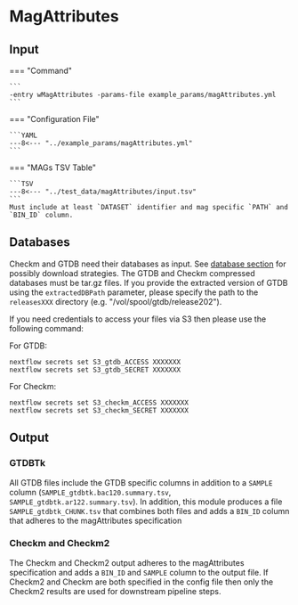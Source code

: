 # MagAttributes

## Input


=== "Command"

    ```
    -entry wMagAttributes -params-file example_params/magAttributes.yml 
    ```

=== "Configuration File"

    ```YAML
    ---8<--- "../example_params/magAttributes.yml"
    ```

=== "MAGs TSV Table"

    ```TSV
    ---8<--- "../test_data/magAttributes/input.tsv"
    ```
    Must include at least `DATASET` identifier and mag specific `PATH` and `BIN_ID` column.

## Databases

Checkm and GTDB need their databases as input. See [database section](../pipeline_configuration.md#database-input-configuration) for possibly download strategies.
The GTDB and Checkm compressed databases must be tar.gz files. If you provide the extracted version of GTDB using the `extractedDBPath` parameter,
please specify the path to the `releasesXXX` directory (e.g. "/vol/spool/gtdb/release202").

If you need credentials to access your files via S3 then please use the following command:

For GTDB:
```
nextflow secrets set S3_gtdb_ACCESS XXXXXXX
nextflow secrets set S3_gtdb_SECRET XXXXXXX
```

For Checkm:
```
nextflow secrets set S3_checkm_ACCESS XXXXXXX
nextflow secrets set S3_checkm_SECRET XXXXXXX
```

## Output

### GTDBTk

All GTDB files include the GTDB specific columns in addition to a `SAMPLE` column (`SAMPLE_gtdbtk.bac120.summary.tsv`, `SAMPLE_gtdbtk.ar122.summary.tsv`).
In addition, this module produces a file `SAMPLE_gtdbtk_CHUNK.tsv` that combines both files and adds a `BIN_ID` column that adheres to the magAttributes specification

### Checkm and Checkm2

The Checkm and Checkm2 output adheres to the magAttributes specification and adds a `BIN_ID` and `SAMPLE` column to the output file.
If Checkm2 and Checkm are both specified in the config file then only the Checkm2 results are used for downstream pipeline steps.


